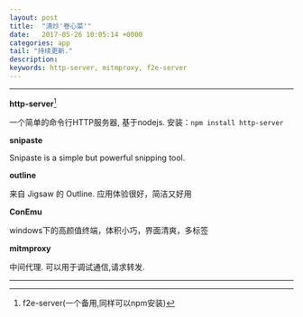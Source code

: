 ```yaml
---
layout: post
title:  "清炒'卷心菜'"
date:   2017-05-26 10:05:14 +0000
categories: app
tail: "持续更新."
description: 
keywords: http-server, mitmproxy, f2e-server
---
```

---
**http-server**[^foot1]

一个简单的命令行HTTP服务器, 基于nodejs.
    安装：`npm install http-server`

**snipaste**

Snipaste is a simple but powerful snipping tool.

**outline**

来自 Jigsaw 的 Outline.
应用体验很好，简洁又好用

**ConEmu**

windows下的高颜值终端，体积小巧，界面清爽，多标签

**mitmproxy**

中间代理. 可以用于调试通信,请求转发.

---
[^foot1]: f2e-server(一个备用,同样可以npm安装)
